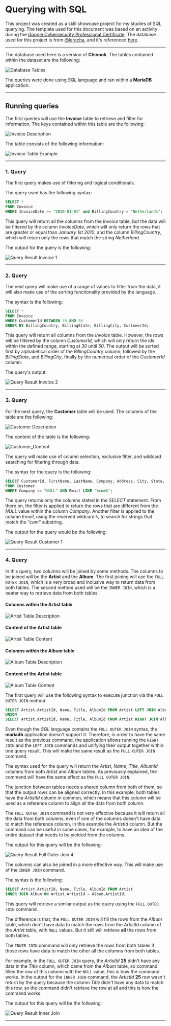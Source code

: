 # Querying with SQL  

This project was created as a skill showcase project for my studies of SQL querying. The template used for this document
was based on an activity during the [Google Cybersecurity Professional Certificate][link1]. The database used for this
project is from [@lerocha][link3], and it's referenced [here][link2].  

---

The database used here is a version of **Chinook**. The tables contained within the dataset are the following:  

![Database Tables](Database_Tables.png)

The queries were done using *SQL* language and ran within a **MariaDB** application.  

---

## Running queries  

The first queries will use the **Invoice** table to retrieve and filter for information. The keys contained within this
table are the following:  

![Invoice Description](Invoice_Description.png)

The table consists of the following information:  

![Invoice Table Example](Invoice_Table.png)

---

### 1. Query  

The first query makes use of filtering and logical conditionals.  

The query used has the following syntax:  

```sql
SELECT *
FROM Invoice
WHERE InvoiceDate >= "2010-01-01" and BillingCountry = "Netherlands";
```

This query will return all the columns from the *Invoice* table, but the data will be filtered by the column
*InvoiceDate*, which will only return the rows that are greater or equal than *January 1st 2010*, and the column
*BillingCountry*, which will return only the rows that match the string *Netherland*.  

The output for the query is the following:  

![Query Result Invoice 1](Result_Query_1_Invoice.png)

---

### 2. Query  

The next query will make use of a range of values to filter from the data, it will also make use of the sorting
functionality provided by the language.  

The syntax is the following:  

```sql
SELECT *
FROM Invoice
WHERE CustomerId BETWEEN 30 AND 50
ORDER BY BillingCountry, BillingState, BillingCity, CustomerId;
```

This query will return all columns from the *Invoice* table. However, the rows will be filtered by the column
*CustomerId*, which will only return the ids within the defined range, starting at *30* until *50*. The output will be
sorted first by alphabetical order of the *BillingCountry* column, followed by the *BillingState*, and *BillingCity*,
finally by the numerical order of the *CustomerId* column.  

The query's output:  

![Query Result Invoice 2](Result_Query_2_Invoice.png)

---

### 3. Query  

For the next query, the **Customer** table will be used. The columns of the table are the following:  

![Customer Description](Customer_Description.png)

The content of the table is the following:  

![Customer_Content](Customer_Content.png)

The query will make use of column selection, exclusive filter, and wildcard searching for filtering through data.  

The syntax for the query is the following:  

```sql
SELECT CustomerId, FirstName, LastName, Company, Address, City, State, Country, Phone, Email
FROM Customer
WHERE Company <> "NULL" AND Email LIKE "%com%";
```

The query returns only the columns stated in the *SELECT* statement. From there on, the filter is applied to return the
rows that are different from the *NULL* value within the column *Company*. Another filter is applied to the column
*Email*, using the reserved wildcard `%`, to search for strings that match the *"com"* substring.  

The output for the query would be the following:  

![Query Result Customer 1](Result_Query_1_Customer.png)

---

### 4. Query  

In this query, two columns will be joined by some methods. The columns to be joined will be the **Artist** and the
**Album**. The first joining will use the `FULL OUTER JOIN`, which is a very broad and inclusive way to return data from
both tables. The second method used will be the `INNER JOIN`, which is a neater way to retrieve data from both tables.  

#### Columns within the Artist table  

![Artist Table Description](Artist_Description.png)

#### Content of the Artist table  

![Artist Table Content](Artist_Content.png)

#### Columns within the Album table  

![Album Table Description](Album_Description.png)

#### Content of the Artist table  

![Album Table Content](Album_Content.png)

The first query will use the following syntax to execute junction via the `FULL OUTER JOIN` method:  

```sql
SELECT Artist.ArtistId, Name, Title, AlbumId FROM Artist LEFT JOIN Album ON Artist.ArtistId = Album.ArtistId
UNION
SELECT Artist.ArtistId, Name, Title, AlbumId FROM Artist RIGHT JOIN Album ON Artist.ArtistId = Album.ArtistId;
```

Even though the *SQL* language contains the `FULL OUTER JOIN` syntax, the **mariadb** application doesn't support it.
Therefore, in order to have the same result as the previous command, the application allows running the `RIGHT JOIN` and
the `LEFT JOIN` commands and unifying their output together within one query result. This will make the same result as
the `FULL OUTER JOIN` command.  

The syntax used for the query will return the *Artist*, *Name*, *Title*, *AlbumId* columns from both *Artist* and
*Album* tables. As previously explained, the command will have the same effect as the `FULL OUTER JOIN`.  

The junction between tables needs a shared column from both of them, so that the output rows can be aligned correctly.
In this example, both tables have the *ArtistId* column in common, which means that this column will be used as a
reference column to align all the data from both column.  

The `FULL OUTER JOIN` command is not very effective because it will return all the data from both columns, even if one 
of the columns doesn't have data to match the reference column, in this example the *ArtistId* column. But the command
can be useful in some cases, for example, to have an idea of the entire dataset that needs to be yielded from the
columns.  

The output for this query will be the following:  

![Query Result Full Outer Join 4](Result_Query_4_Full_Outer_Join.png)

The columns can also be joined in a more effective way. This will make use of the `INNER JOIN` command.  

The syntax is the following:  

```sql
SELECT Artist.ArtistId, Name, Title, AlbumId FROM Artist
INNER JOIN Album ON Artist.ArtistId = Album.ArtistId;
```

This query will retrieve a similar output as the query using the `FULL OUTER JOIN` command.  

The difference is that, the `FULL OUTER JOIN` will fill the rows from the *Album* table, which don't have data to match
the rows from the *ArtistId* column of the *Artist* table, with `ǸULL` values. But it still will retrieve **all** the
rows from both tables.  

The `INNER JOIN` command will only retrieve the rows from both tables if those rows have data to match the other
all the columns from both tables.  

For example, in the `FULL OUTER JOIN` query, the *ArtistId* **25** didn't have any data in the *Title* column, which
came from the *Album* table, so command filled the row of this column with the `NULL` value, this is how the command
works. In the output for the `INNER JOIN` command, the *ArtistId* **25** row wasn't return by the query because the
column *Title* didn't have any data to match this row, so the command didn't retrieve the row at all and this is how the
command works.  

The output for this query will be the following:  

![Query Result Inner Join](Result_Query_4_Inner_Join.png)

---

[link1]: https://www.coursera.org/professional-certificates/google-cybersecurity
[link2]: https://github.com/lerocha/chinook-database/blob/master/ChinookDatabase/DataSources/Chinook_MySql.sql
[link3]: https://github.com/lerocha

